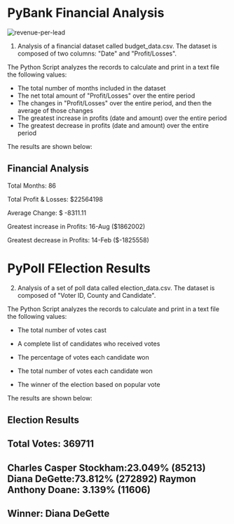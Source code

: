 # PyBank Financial Analysis
![revenue-per-lead](https://user-images.githubusercontent.com/126130532/230037211-5115de50-9f1f-44f7-8c7f-b15215fd73b7.png)

1. Analysis of a financial dataset called budget_data.csv. The dataset is composed of two columns: "Date" and "Profit/Losses".

The Python Script analyzes the records to calculate and print in a text file the following values:

- The total number of months included in the dataset
- The net total amount of "Profit/Losses" over the entire period
- The changes in "Profit/Losses" over the entire period, and then the average of those changes
- The greatest increase in profits (date and amount) over the entire period
- The greatest decrease in profits (date and amount) over the entire period

The results are shown below:


Financial Analysis
---------------------------------------------
Total Months: 86

Total Profit & Losses: $22564198

Average Change: $ -8311.11

Greatest increase in Profits: 16-Aug ($1862002)

Greatest decrease in Profits: 14-Feb ($-1825558)



# PyPoll FElection Results

2. Analysis of a set of poll data called election_data.csv. The dataset is composed of "Voter ID, County and Candidate".

The Python Script analyzes the records to calculate and print in a text file the following values:

- The total number of votes cast

- A complete list of candidates who received votes

- The percentage of votes each candidate won

- The total number of votes each candidate won

- The winner of the election based on popular vote

The results are shown below:

Election Results 
--------------------------------------
Total Votes: 369711
--------------------------------------
Charles Casper Stockham:23.049% (85213)
Diana DeGette:73.812% (272892)
Raymon Anthony Doane: 3.139% (11606)
--------------------------------------
Winner: Diana DeGette
--------------------------------------
